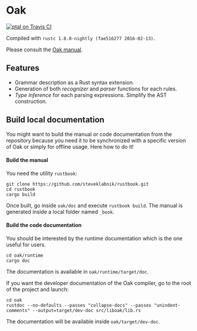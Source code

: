 # Oak

[![ptal on Travis CI][travis-image]][travis]

[travis-image]: https://travis-ci.org/ptal/oak.png
[travis]: https://travis-ci.org/ptal/oak

Compiled with `rustc 1.8.0-nightly (fae516277 2016-02-13)`.


Please consult the [Oak manual](http://hyc.io/oak).

## Features

* Grammar description as a Rust syntax extension.
* Generation of both *recognizer* and *parser* functions for each rules.
* *Type inference* for each parsing expressions. Simplify the AST construction.

## Build local documentation

You might want to build the manual or code documentation from the repository because you need it to be synchronized with a specific version of Oak or simply for offline usage. Here how to do it!

#### Build the manual

You need the utility `rustbook`:

```
git clone https://github.com/steveklabnik/rustbook.git
cd rustbook
cargo build
```

Once built, go inside `oak/doc` and execute `rustbook build`. The manual is generated inside a local folder named `_book`.

#### Build the code documentation

You should be interested by the runtime documentation which is the one useful for users.

```
cd oak/runtime
cargo doc
```

The documentation is available in `oak/runtime/target/doc`.

If you want the developer documentation of the Oak compiler, go to the root of the project and launch:

```
cd oak
rustdoc --no-defaults --passes "collapse-docs" --passes "unindent-comments" --output=target/dev-doc src/liboak/lib.rs
```

The documentation will be available inside `oak/target/dev-doc`.
